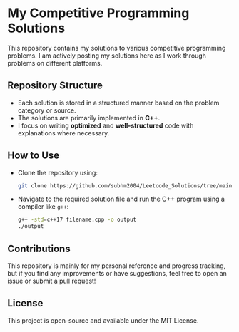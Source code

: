 # My Competitive Programming Solutions

This repository contains my solutions to various competitive programming problems. I am actively posting my solutions here as I work through problems on different platforms.

## Repository Structure
- Each solution is stored in a structured manner based on the problem category or source.
- The solutions are primarily implemented in **C++**.
- I focus on writing **optimized** and **well-structured** code with explanations where necessary.

## How to Use
- Clone the repository using:
  ```sh
  git clone https://github.com/subhm2004/Leetcode_Solutions/tree/main
  ```
- Navigate to the required solution file and run the C++ program using a compiler like `g++`:
  ```sh
  g++ -std=c++17 filename.cpp -o output
  ./output
  ```

## Contributions
This repository is mainly for my personal reference and progress tracking, but if you find any improvements or have suggestions, feel free to open an issue or submit a pull request!

## License
This project is open-source and available under the MIT License.

